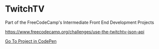 # TwitchTV

Part of the FreeCodeCamp's Intermediate Front End Development Projects

https://www.freecodecamp.org/challenges/use-the-twitchtv-json-api

[Go To Project in CodePen](https://codepen.io/TomerBenRachel/pen/LLwwXj)
